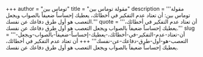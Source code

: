 +++
author = "توماس بين"
title = "مقولة توماس بين"
description = '''مقولة توماس بين: أن تعتاد عدم التفكير في أخطائك، يعطيك إحساساً ضعيفاً بالصواب ويجعل التعصب هو أول طرق دفاعك عن نفسك.'''
quote = '''أن تعتاد عدم التفكير في أخطائك، يعطيك إحساساً ضعيفاً بالصواب ويجعل التعصب هو أول طرق دفاعك عن نفسك.'''
slug = '''أن-تعتاد-عدم-التفكير-في-أخطائك،-يعطيك-إحساساً-ضعيفاً-بالصواب-ويجعل-التعصب-هو-أول-طرق-دفاعك-عن-نفسك'''
+++
أن تعتاد عدم التفكير في أخطائك، يعطيك إحساساً ضعيفاً بالصواب ويجعل التعصب هو أول طرق دفاعك عن نفسك.
